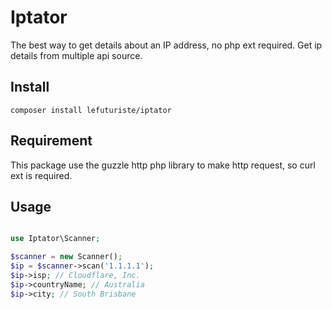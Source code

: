 # Iptator

The best way to get details about an IP address, no php ext required. Get ip details from multiple api source.

## Install

`composer install lefuturiste/iptator`

## Requirement

This package use the guzzle http php library to make http request, so curl ext is required.

## Usage

```php

use Iptator\Scanner;

$scanner = new Scanner();
$ip = $scanner->scan('1.1.1.1');
$ip->isp; // Cloudflare, Inc.
$ip->countryName; // Australia
$ip->city; // South Brisbane

```
